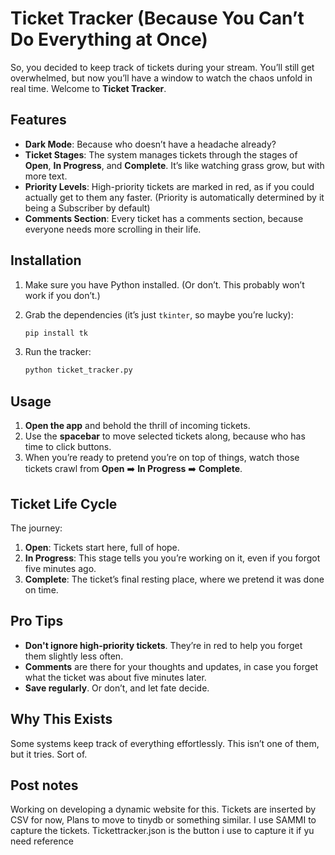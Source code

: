 
# Ticket Tracker (Because You Can’t Do Everything at Once)

So, you decided to keep track of tickets during your stream. You’ll still get overwhelmed, but now you’ll have a window to watch the chaos unfold in real time. Welcome to **Ticket Tracker**.

## Features
- **Dark Mode**: Because who doesn’t have a headache already?
- **Ticket Stages**: The system manages tickets through the stages of **Open**, **In Progress**, and **Complete**. It’s like watching grass grow, but with more text.
- **Priority Levels**: High-priority tickets are marked in red, as if you could actually get to them any faster. (Priority is automatically determined by it being a Subscriber by default)
- **Comments Section**: Every ticket has a comments section, because everyone needs more scrolling in their life.

## Installation
1. Make sure you have Python installed. (Or don’t. This probably won’t work if you don’t.)
2. Grab the dependencies (it’s just `tkinter`, so maybe you’re lucky):
   ```bash
   pip install tk
   ```

3. Run the tracker:
   ```bash
   python ticket_tracker.py
   ```

## Usage
1. **Open the app** and behold the thrill of incoming tickets.
2. Use the **spacebar** to move selected tickets along, because who has time to click buttons.
3. When you’re ready to pretend you’re on top of things, watch those tickets crawl from **Open** ➡️ **In Progress** ➡️ **Complete**.

## Ticket Life Cycle
The journey:
1. **Open**: Tickets start here, full of hope.
2. **In Progress**: This stage tells you you’re working on it, even if you forgot five minutes ago.
3. **Complete**: The ticket’s final resting place, where we pretend it was done on time.

## Pro Tips
- **Don't ignore high-priority tickets**. They’re in red to help you forget them slightly less often.
- **Comments** are there for your thoughts and updates, in case you forget what the ticket was about five minutes later.
- **Save regularly**. Or don’t, and let fate decide.

## Why This Exists
Some systems keep track of everything effortlessly. This isn’t one of them, but it tries. Sort of.

## Post notes
Working on developing a dynamic website for this.
Tickets are inserted by CSV for now, Plans to move to tinydb or something similar.
I use SAMMI to capture the tickets.
Tickettracker.json is the button i use to capture it if yu need reference
